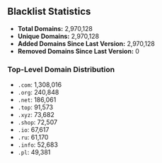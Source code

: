 ## Blacklist Statistics

- **Total Domains:** 2,970,128
- **Unique Domains:** 2,970,128
- **Added Domains Since Last Version:** 2,970,128
- **Removed Domains Since Last Version:** 0

### Top-Level Domain Distribution

-  `.com`: 1,308,016
-  `.org`: 240,848
-  `.net`: 186,061
-  `.top`: 91,573
-  `.xyz`: 73,682
-  `.shop`: 72,507
-  `.io`: 67,617
-  `.ru`: 61,170
-  `.info`: 52,683
-  `.pl`: 49,381
